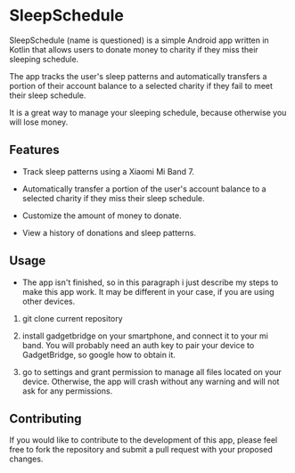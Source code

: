 # SleepSchedule

SleepSchedule (name is questioned) is a simple Android app written in Kotlin that allows users to donate money to charity if they miss their sleeping schedule. 

The app tracks the user's sleep patterns and automatically transfers a portion of their account balance to a selected charity if they fail to meet their sleep schedule.

It is a great way to manage your sleeping schedule, because otherwise you will lose money.



## Features

- Track sleep patterns using a Xiaomi Mi Band 7.

- Automatically transfer a portion of the user's account balance to a selected charity if they miss their sleep schedule.

- Customize the amount of money to donate.

- View a history of donations and sleep patterns.



## Usage

- The app isn't finished, so in this paragraph i just describe my steps to make this app work. It may be different in your case, if you are using other devices.



1. git clone current repository

2. install gadgetbridge on your smartphone, and connect it to your mi band. You will probably need an auth key to pair your device to GadgetBridge, so google how to obtain it.

3. go to settings and grant permission to manage all files located on your device. Otherwise, the app will crash without any warning and will not ask for any permissions.



## Contributing

  If you would like to contribute to the development of this app, please feel free to fork the repository and submit a pull request with your proposed changes.
